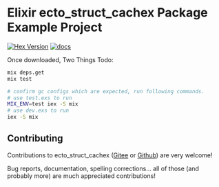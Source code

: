 # Elixir ecto_struct_cachex Package Example Project

[![Hex Version](https://img.shields.io/hexpm/v/ecto_struct_cachex.svg)](https://hex.pm/packages/ecto_struct_cachex) [![docs](https://img.shields.io/badge/docs-hexpm-blue.svg)](https://hexdocs.pm/ecto_struct_cachex/)

Once downloaded, Two Things Todo: 

```bash
mix deps.get
mix test
```
```bash
# confirm gc configs which are expected, run following commands.
# use test.exs to run
MIX_ENV=test iex -S mix
# use dev.exs to run
iex -S mix
```
## Contributing
Contributions to ecto_struct_cachex ([Gitee](https://gitee.com/lizhaochao/ecto_struct_cachex) or [Github](https://github.com/lizhaochao/ecto_struct_cachex)) are very welcome!

Bug reports, documentation, spelling corrections... all of those (and probably more) are much appreciated contributions!

